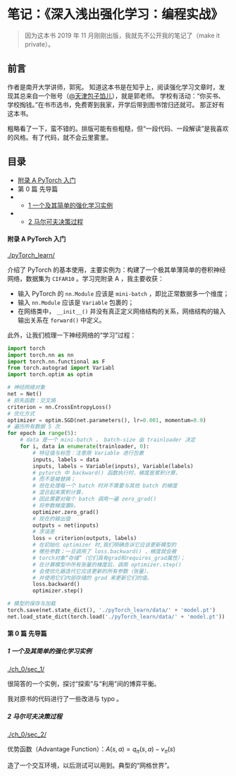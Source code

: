 # 笔记：《深入浅出强化学习：编程实战》

> 因为这本书 2019 年 11 月刚刚出版，我就先不公开我的笔记了（make it private）。

## 前言
作者是南开大学讲师，郭宪。
知道这本书是在知乎上，阅读强化学习文章时，发现其总来自一个账号（[@天津包子馅儿](https://www.zhihu.com/people/guoxiansia)），就是郭老师。
学校有活动：“你买书、学校掏钱。”在书市选书，免费寄到我家，开学后带到图书馆归还就可。
那正好有这本书。

粗略看了一下，蛮不错的。排版可能有些粗糙，但“一段代码、一段解读”是我喜欢的风格。有了代码，就不会云里雾里。

## 目录

- [附录 A PyTorch 入门](#A)
- 第 0 篇 先导篇
- - [1 一个及其简单的强化学习实例](#sec_1)
- - [2 马尔可夫决策过程](#sec_2)

#### 附录 A PyTorch 入门
<a id='A'></a>

[./pyTorch_learn/](./pyTorch_learn/)

介绍了 PyTorch 的基本使用，主要实例为：构建了一个极其单薄简单的卷积神经网络，数据集为 `CIFAR10` 。学习完附录 A ，我主要收获：
- 输入 PyTorch 的 `nn.Module` 应该是 `mini-batch` ，即比正常数据多一个维度；
- 输入 `nn.Module` 应该是 `Variable` 包裹的；
- 在网络类中， `__init__()` 并没有真正定义网络结构的关系，网络结构的输入输出关系在 `forward()` 中定义。

此外，让我们梳理一下神经网络的“学习”过程：
```python
import torch
import torch.nn as nn
import torch.nn.functional as F
from torch.autograd import Variabl
import torch.optim as optim

# 神经网络对象
net = Net()
# 损失函数：交叉熵
criterion = nn.CrossEntropyLoss()
# 优化方式
optimizer = optim.SGD(net.parameters(), lr=0.001, momentum=0.9)
# 遍历所有数据 5 次
for epoch in range(5):
    # data 是一个 mini-batch ， batch-size 由 trainloader 决定
    for i, data in enumerate(trainloader, 0):
        # 特征值与标签：注意用 Variable 进行包裹
        inputs, labels = data
        inputs, labels = Variable(inputs), Variable(labels)
        # pytorch 中 backward() 函数执行时，梯度是累积计算，
        # 而不是被替换；
        # 但在处理每一个 batch 时并不需要与其他 batch 的梯度
        # 混合起来累积计算，
        # 因此需要对每个 batch 调用一遍 zero_grad()
        # 将参数梯度置0。
        optimizer.zero_grad()
        # 现在的输出值
        outputs = net(inputs)
        # 求误差
        loss = criterion(outputs, labels)
        # 在初始化 optimizer 时,我们明确告诉它应该更新模型的
        # 哪些参数；一旦调用了 loss.backward() ，梯度就会被
        # torch对象“存储”（它们具有grad和requires_grad属性）；
        # 在计算模型中所有张量的梯度后，调用 optimizer.step()
        # 会使优化器迭代它应该更新的所有参数（张量），
        # 并使用它们内部存储的 grad 来更新它们的值。
        loss.backward()
        optimizer.step()

# 模型的保存与加载
torch.save(net.state_dict(), './pyTorch_learn/data/' + 'model.pt')
net.load_state_dict(torch.load('./pyTorch_learn/data/' + 'model.pt'))
```

#### 第 0 篇 先导篇

##### 1 一个及其简单的强化学习实例
<a id='sec_1'></a>

[./ch_0/sec_1/](./ch_0/sec_1/)

很简答的一个实例，探讨“探索”与“利用”间的博弈平衡。

我对原书的代码进行了一些改进与 typo 。

##### 2 马尔可夫决策过程
<a id='sec_2'></a>

[./ch_0/sec_2/](./ch_0/sec_2/)

优势函数（Advantage Function）：$A(s, a) = q_\pi (s, a) - v_\pi (s)$

造了一个交互环境，以后测试可以用到。典型的“网格世界”。
